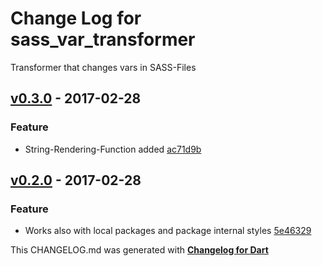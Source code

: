 # Change Log for sass_var_transformer
Transformer that changes vars in SASS-Files

## [v0.3.0](http://github.com/mikemitterer/dart-sass-var-transformer/compare/v0.2.0...v0.3.0) - 2017-02-28

### Feature
* String-Rendering-Function added [ac71d9b](https://github.com/mikemitterer/dart-sass-var-transformer/commit/ac71d9b4e58c6836787d158afde984cecc823de3)

## [v0.2.0](http://github.com/mikemitterer/dart-sass-var-transformer/compare/v0.1.0...v0.2.0) - 2017-02-28

### Feature
* Works also with local packages and package internal styles [5e46329](https://github.com/mikemitterer/dart-sass-var-transformer/commit/5e46329b39005d8a4b3d58608a8f02b2251cbf26)


This CHANGELOG.md was generated with [**Changelog for Dart**](https://pub.dartlang.org/packages/changelog)
